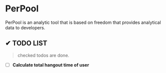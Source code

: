 # PerPool

PerPool is an analytic tool that is based on freedom that provides analytical data to developers.

## ✔ TODO LIST

> checked todos are done.

- [ ] **Calculate total hangout time of user**
